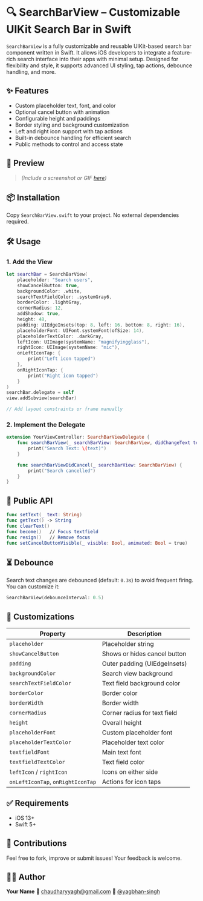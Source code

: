 # 🔍 SearchBarView – Customizable UIKit Search Bar in Swift

`SearchBarView` is a fully customizable and reusable UIKit-based search bar component written in Swift. It allows iOS developers to integrate a feature-rich search interface into their apps with minimal setup. Designed for flexibility and style, it supports advanced UI styling, tap actions, debounce handling, and more.

## ✨ Features

* Custom placeholder text, font, and color
* Optional cancel button with animation
* Configurable height and paddings
* Border styling and background customization
* Left and right icon support with tap actions
* Built-in debounce handling for efficient search
* Public methods to control and access state

## 📸 Preview

> *(Include a screenshot or GIF [here](https://medium.com/@chaudharyyagh/building-a-powerful-custom-searchbarview-in-uikit-fully-configurable-and-reusable-a2a2c7cd98f1))*

## 📦 Installation

Copy `SearchBarView.swift` to your project. No external dependencies required.

## 🛠️ Usage

### 1. Add the View

```swift
let searchBar = SearchBarView(
    placeholder: "Search users",
    showCancelButton: true,
    backgroundColor: .white,
    searchTextFieldColor: .systemGray6,
    borderColor: .lightGray,
    cornerRadius: 12,
    addShadow: true,
    height: 48,
    padding: UIEdgeInsets(top: 8, left: 16, bottom: 8, right: 16),
    placeholderFont: UIFont.systemFont(ofSize: 14),
    placeholderTextColor: .darkGray,
    leftIcon: UIImage(systemName: "magnifyingglass"),
    rightIcon: UIImage(systemName: "mic"),
    onLeftIconTap: {
        print("Left icon tapped")
    },
    onRightIconTap: {
        print("Right icon tapped")
    }
)
searchBar.delegate = self
view.addSubview(searchBar)

// Add layout constraints or frame manually
```

### 2. Implement the Delegate

```swift
extension YourViewController: SearchBarViewDelegate {
    func searchBarView(_ searchBarView: SearchBarView, didChangeText text: String) {
        print("Search Text: \(text)")
    }

    func searchBarViewDidCancel(_ searchBarView: SearchBarView) {
        print("Search cancelled")
    }
}
```

## 🔧 Public API

```swift
func setText(_ text: String)
func getText() -> String
func clearText()
func become()   // Focus textfield
func resign()   // Remove focus
func setCancelButtonVisible(_ visible: Bool, animated: Bool = true)
```

## ⏳ Debounce

Search text changes are debounced (default: `0.3s`) to avoid frequent firing. You can customize it:

```swift
SearchBarView(debounceInterval: 0.5)
```

## 📌 Customizations

| Property                          | Description                  |
| --------------------------------- | ---------------------------- |
| `placeholder`                     | Placeholder string           |
| `showCancelButton`                | Shows or hides cancel button |
| `padding`                         | Outer padding (UIEdgeInsets) |
| `backgroundColor`                 | Search view background       |
| `searchTextFieldColor`            | Text field background color  |
| `borderColor`                     | Border color                 |
| `borderWidth`                     | Border width                 |
| `cornerRadius`                    | Corner radius for text field |
| `height`                          | Overall height               |
| `placeholderFont`                 | Custom placeholder font      |
| `placeholderTextColor`            | Placeholder text color       |
| `textfieldFont`                   | Main text font               |
| `textfieldTextColor`              | Text field color             |
| `leftIcon` / `rightIcon`          | Icons on either side         |
| `onLeftIconTap`, `onRightIconTap` | Actions for icon taps        |

## ✅ Requirements

* iOS 13+
* Swift 5+

## 🤜 Contributions

Feel free to fork, improve or submit issues! Your feedback is welcome.

## 🧑‍💻 Author

**Your Name**
📧 [chaudharyyagh@gmail.com](mailto:chaudharyyagh@gmail.com)
🔗 [@yagbhan-singh](https://www.linkedin.com/in/yagbhan-singh/)
